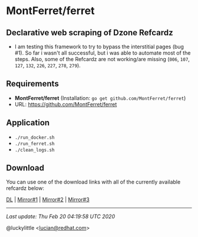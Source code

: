 # MontFerret/ferret

## Declarative web scraping of Dzone Refcardz

- I am testing this framework to try to bypass the interstitial pages (bug #1). So far i wasn't all successful, but i was able to automate most of the steps. Also, some of the Refcardz are not working/are missing (`006`, `107`, `127`, `132`, `226`, `227`, `278`, `279`).

## Requirements

- **MontFerret/ferret** (Installation: `go get github.com/MontFerret/ferret`)
- URL: https://github.com/MontFerret/ferret

## Application

- `./run_docker.sh`
- `./run_ferret.sh`
- `./clean_logs.sh`

## Download

You can use one of the download links with all of the currently available refcardz below:

[DL](https://www.dropbox.com/sh/o4wwe9w5juvaaug/AACvXYnZZu_lY_h5-K0T_HYEa?dl=0) | [Mirror#1](https://drive.google.com/open?id=1CMzeMajFWbNsx407icQE56Qy_DVS65wD) | [Mirror#2](https://app.box.com/s/ljqzpon966mn995vlklutrbto56m9b1h) | [Mirror#3](https://1drv.ms/f/s!Av88e9WtKXkSrWojIelu_TXXL-4i)

---

_Last update: Thu Feb 20 04:19:58 UTC 2020_

@luckylittle <<lucian@redhat.com>>
